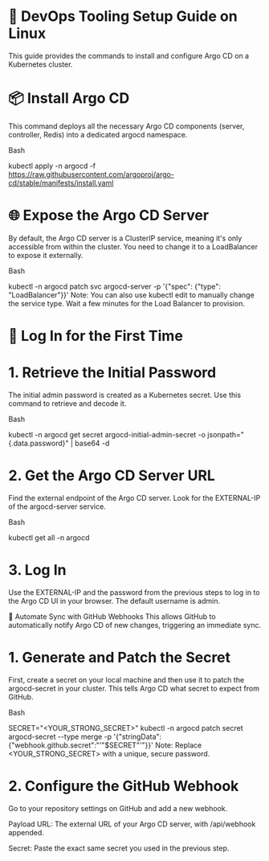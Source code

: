 # 🔧 DevOps Tooling Setup Guide on Linux 

This guide provides the commands to install and configure Argo CD on a Kubernetes cluster.

# 📦 Install Argo CD
This command deploys all the necessary Argo CD components (server, controller, Redis) into a dedicated argocd namespace.

Bash

kubectl apply -n argocd -f https://raw.githubusercontent.com/argoproj/argo-cd/stable/manifests/install.yaml
# 🌐 Expose the Argo CD Server
By default, the Argo CD server is a ClusterIP service, meaning it's only accessible from within the cluster. You need to change it to a LoadBalancer to expose it externally.

Bash

kubectl -n argocd patch svc argocd-server -p '{"spec": {"type": "LoadBalancer"}}'
Note: You can also use kubectl edit to manually change the service type. Wait a few minutes for the Load Balancer to provision.

# 🔐 Log In for the First Time
# 1. Retrieve the Initial Password
The initial admin password is created as a Kubernetes secret. Use this command to retrieve and decode it.

Bash

kubectl -n argocd get secret argocd-initial-admin-secret -o jsonpath="{.data.password}" | base64 -d
# 2. Get the Argo CD Server URL
Find the external endpoint of the Argo CD server. Look for the EXTERNAL-IP of the argocd-server service.

Bash

kubectl get all -n argocd
# 3. Log In
Use the EXTERNAL-IP and the password from the previous steps to log in to the Argo CD UI in your browser. The default username is admin.

🤖 Automate Sync with GitHub Webhooks
This allows GitHub to automatically notify Argo CD of new changes, triggering an immediate sync.

# 1. Generate and Patch the Secret
First, create a secret on your local machine and then use it to patch the argocd-secret in your cluster. This tells Argo CD what secret to expect from GitHub.

Bash

SECRET="<YOUR_STRONG_SECRET>"
kubectl -n argocd patch secret argocd-secret --type merge -p '{"stringData":{"webhook.github.secret":"'"$SECRET"'"}}'
Note: Replace <YOUR_STRONG_SECRET> with a unique, secure password.

# 2. Configure the GitHub Webhook
Go to your repository settings on GitHub and add a new webhook.

Payload URL: The external URL of your Argo CD server, with /api/webhook appended.

Secret: Paste the exact same secret you used in the previous step.
